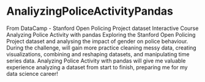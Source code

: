 # AnaliyzingPoliceActivityPandas
From DataCamp - Stanford Open Policing Project dataset Interactive Course Analyzing Police Activity with pandas Exploring the Stanford Open Policing Project dataset and analysing the impact of gender on police behaviour. During the challenge, will gain more practice cleaning messy data, creating visualizations, combining and reshaping datasets, and manipulating time series data. Analyzing Police Activity with pandas will give me valuable experience analyzing a dataset from start to finish, preparing me for my data science career!
